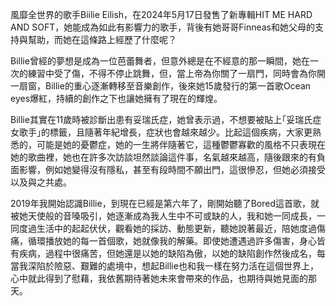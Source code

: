 風靡全世界的歌手Biilie Eilish，在2024年5月17日發售了新專輯HIT ME HARD AND SOFT，她能成為如此有影響力的歌手，背後有她哥哥Finneas和她父母的支持與幫助，而她在這條路上經歷了什麼呢？

  Billie曾經的夢想是成為一位芭蕾舞者，但意外總是在不經意的那一瞬間，她在一次的練習中受了傷，不得不停止跳舞，但，當上帝為你關了一扇門，同時會為你開一扇窗，Billie的重心逐漸轉移至音樂創作，後來她15歲發行的第一首歌Ocean eyes爆紅，持續的創作之下也讓她擁有了現在的輝煌。

  Billie其實在11歲時被診斷出患有妥瑞氏症，她曾表示過，不想要被貼上｢妥瑞氏症女歌手｣的標籤，且隨著年紀增長，症狀也會越來越少。比起這個疾病，大家更熟悉的，可能是她的憂鬱症，她的一生將伴隨著它，這種鬱鬱寡歡的風格不只表現在她的歌曲裡，她也在許多次訪談坦然談論這件事，名氣越來越高，隨後跟來的有負面影響，例如她變得沒有隱私，甚至有段時間不願出門，這很慘忍，但她必須接受以及與之共處。

  2019年我開始認識Billie，到現在已經是第六年了，剛開始聽了Bored這首歌，就被她天使般的音嗓吸引，她逐漸成為我人生中不可或缺的人，我和她一同成長，一同度過生活中的起起伏伏，觀看她的採訪、動態更新，聽她說著最近，陪她度過傷痛，循環播放她的每一首個歌，她就像我的解藥。即使她遭遇過許多傷害，身心皆有疾病，過程中很痛苦，但她還是以她的缺陷為傲，以她的缺陷創作然後成名，每當我深陷於險惡、艱難的處境中，想起Billie也和我一樣在努力活在這個世界上，心中就此得到了慰藉，我依舊期待著她未來會帶來的作品，也期待與她見面的那天。
